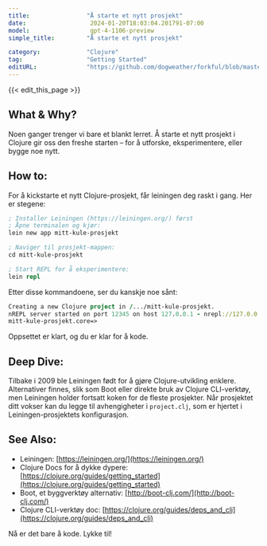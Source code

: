 ```yaml
---
title:                "Å starte et nytt prosjekt"
date:                  2024-01-20T18:03:04.201791-07:00
model:                 gpt-4-1106-preview
simple_title:         "Å starte et nytt prosjekt"

category:             "Clojure"
tag:                  "Getting Started"
editURL:              "https://github.com/dogweather/forkful/blob/master/content/no/clojure/starting-a-new-project.md"
---
```


{{< edit_this_page >}}

## What & Why?
Noen ganger trenger vi bare et blankt lerret. Å starte et nytt prosjekt i Clojure gir oss den freshe starten – for å utforske, eksperimentere, eller bygge noe nytt.

## How to:
For å kickstarte et nytt Clojure-prosjekt, får leiningen deg raskt i gang. Her er stegene:

```Clojure
; Installer Leiningen (https://leiningen.org/) først
; Åpne terminalen og kjør:
lein new app mitt-kule-prosjekt

; Naviger til prosjekt-mappen:
cd mitt-kule-prosjekt

; Start REPL for å eksperimentere:
lein repl
```

Etter disse kommandoene, ser du kanskje noe sånt:

```Clojure
Creating a new Clojure project in /.../mitt-kule-prosjekt.
nREPL server started on port 12345 on host 127.0.0.1 - nrepl://127.0.0.1:12345
mitt-kule-prosjekt.core=> 
```

Oppsettet er klart, og du er klar for å kode.

## Deep Dive:
Tilbake i 2009 ble Leiningen født for å gjøre Clojure-utvikling enklere. Alternativer finnes, slik som Boot eller direkte bruk av Clojure CLI-verktøy, men Leiningen holder fortsatt koken for de fleste prosjekter. Når prosjektet ditt vokser kan du legge til avhengigheter i `project.clj`, som er hjertet i Leiningen-prosjektets konfigurasjon.

## See Also:
- Leiningen: [https://leiningen.org/](https://leiningen.org/)
- Clojure Docs for å dykke dypere: [https://clojure.org/guides/getting_started](https://clojure.org/guides/getting_started)
- Boot, et byggverktøy alternativ: [http://boot-clj.com/](http://boot-clj.com/)
- Clojure CLI-verktøy doc: [https://clojure.org/guides/deps_and_cli](https://clojure.org/guides/deps_and_cli)

Nå er det bare å kode. Lykke til!
